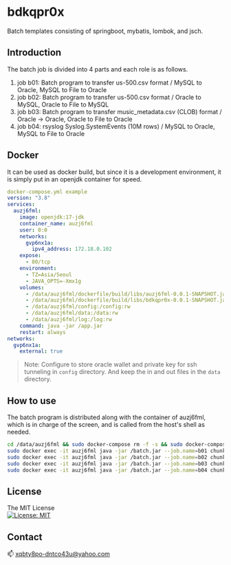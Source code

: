 # bdkqpr0x
Batch templates consisting of springboot, mybatis, lombok, and jsch.

## Introduction
The batch job is divided into 4 parts and each role is as follows.
1. job b01: Batch program to transfer us-500.csv format / MySQL to Oracle, MySQL to File to Oracle
2. job b02: Batch program to transfer us-500.csv format / Oracle to MySQL, Oracle to File to MySQL
3. job b03: Batch program to transfer music_metadata.csv (CLOB) format / Oracle -> Oracle, Oracle to File to Oracle
4. job b04: rsyslog Syslog.SystemEvents (10M rows) / MySQL to Oracle, MySQL to File to Oracle

## Docker
It can be used as docker build, but since it is a development environment, it is simply put in an openjdk container for speed.
```yml
docker-compose.yml example
version: "3.8"
services:
  auzj6fml:
    image: openjdk:17-jdk
    container_name: auzj6fml
    user: 0:0
    networks:
      gvp6nx1a:
        ipv4_address: 172.18.0.102
    expose:
      - 80/tcp
    environment:
      - TZ=Asia/Seoul
      - JAVA_OPTS=-Xmx1g
    volumes:
      - /data/auzj6fml/dockerfile/build/libs/auzj6fml-0.0.1-SNAPSHOT.jar:/app.jar:rw
      - /data/auzj6fml/dockerfile/build/libs/bdkqpr0x-0.0.1-SNAPSHOT.jar:/batch.jar:rw
      - /data/auzj6fml/config:/config:rw
      - /data/auzj6fml/data:/data:rw
      - /data/auzj6fml/log:/log:rw
    command: java -jar /app.jar
    restart: always
networks:
  gvp6nx1a:
    external: true
```
> Note: Configure to store oracle wallet and private key for ssh tunneling in `config` directory. And keep the in and out files in the `data` directory.

## How to use
The batch program is distributed along with the container of auzj6fml, which is in charge of the screen, and is called from the host's shell as needed.
```sh
cd /data/auzj6fml && sudo docker-compose rm -f -s && sudo docker-compose up -d && sudo docker exec -it auzj6fml date
sudo docker exec -it auzj6fml java -jar /batch.jar --job.name=b01 chunkSize=10000 requestDate=$(date "+%Y-%m-%d")
sudo docker exec -it auzj6fml java -jar /batch.jar --job.name=b02 chunkSize=10000 requestDate=$(date "+%Y-%m-%d")
sudo docker exec -it auzj6fml java -jar /batch.jar --job.name=b03 chunkSize=10000 requestDate=$(date "+%Y-%m-%d")
sudo docker exec -it auzj6fml java -jar /batch.jar --job.name=b04 chunkSize=10000 requestDate=$(date "+%Y-%m-%d")
```
## License
The MIT License<br/>
[![License: MIT](https://img.shields.io/badge/License-MIT-yellow.svg)](https://opensource.org/licenses/MIT)

## Contact
:mailbox:
xqbty8po-dntco43u@yahoo.com
